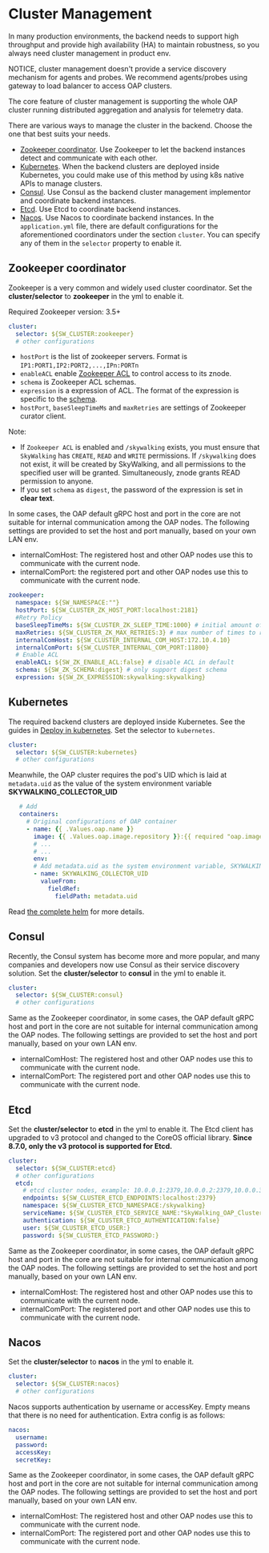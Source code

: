# Cluster Management

In many production environments, the backend needs to support high throughput and provide high availability (HA) to
maintain robustness,
so you always need cluster management in product env.

NOTICE, cluster management doesn't provide a service discovery mechanism for agents and probes. We recommend
agents/probes using
gateway to load balancer to access OAP clusters.

The core feature of cluster management is supporting the whole OAP cluster running distributed aggregation and analysis
for telemetry data.

There are various ways to manage the cluster in the backend. Choose the one that best suits your needs.

- [Zookeeper coordinator](#zookeeper-coordinator). Use Zookeeper to let the backend instances detect and communicate
  with each other.
- [Kubernetes](#kubernetes). When the backend clusters are deployed inside Kubernetes, you could make use of this method
  by using k8s native APIs to manage clusters.
- [Consul](#consul). Use Consul as the backend cluster management implementor and coordinate backend instances.
- [Etcd](#etcd). Use Etcd to coordinate backend instances.
- [Nacos](#nacos). Use Nacos to coordinate backend instances.
  In the `application.yml` file, there are default configurations for the aforementioned coordinators under the
  section `cluster`.
  You can specify any of them in the `selector` property to enable it.

## Zookeeper coordinator

Zookeeper is a very common and widely used cluster coordinator. Set the **cluster/selector** to **zookeeper** in the yml
to enable it.

Required Zookeeper version: 3.5+

```yaml
cluster:
  selector: ${SW_CLUSTER:zookeeper}
  # other configurations
```

- `hostPort` is the list of zookeeper servers. Format is `IP1:PORT1,IP2:PORT2,...,IPn:PORTn`
- `enableACL`
  enable [Zookeeper ACL](https://zookeeper.apache.org/doc/r3.5.5/zookeeperProgrammers.html#sc_ZooKeeperAccessControl) to
  control access to its znode.
- `schema` is Zookeeper ACL schemas.
- `expression` is a expression of ACL. The format of the expression is specific to
  the [schema](https://zookeeper.apache.org/doc/r3.5.5/zookeeperProgrammers.html#sc_BuiltinACLSchemes).
- `hostPort`, `baseSleepTimeMs` and `maxRetries` are settings of Zookeeper curator client.

Note:

- If `Zookeeper ACL` is enabled and `/skywalking` exists, you must ensure that `SkyWalking` has `CREATE`, `READ`
  and `WRITE` permissions. If `/skywalking` does not exist, it will be created by SkyWalking, and all permissions to the
  specified user will be granted. Simultaneously, znode grants READ permission to anyone.
- If you set `schema` as `digest`, the password of the expression is set in **clear text**.

In some cases, the OAP default gRPC host and port in the core are not suitable for internal communication among the OAP
nodes.
The following settings are provided to set the host and port manually, based on your own LAN env.

- internalComHost: The registered host and other OAP nodes use this to communicate with the current node.
- internalComPort: the registered port and other OAP nodes use this to communicate with the current node.

```yaml
zookeeper:
  namespace: ${SW_NAMESPACE:""}
  hostPort: ${SW_CLUSTER_ZK_HOST_PORT:localhost:2181}
  #Retry Policy
  baseSleepTimeMs: ${SW_CLUSTER_ZK_SLEEP_TIME:1000} # initial amount of time to wait between retries
  maxRetries: ${SW_CLUSTER_ZK_MAX_RETRIES:3} # max number of times to retry
  internalComHost: ${SW_CLUSTER_INTERNAL_COM_HOST:172.10.4.10}
  internalComPort: ${SW_CLUSTER_INTERNAL_COM_PORT:11800}
  # Enable ACL
  enableACL: ${SW_ZK_ENABLE_ACL:false} # disable ACL in default
  schema: ${SW_ZK_SCHEMA:digest} # only support digest schema
  expression: ${SW_ZK_EXPRESSION:skywalking:skywalking}
``` 

## Kubernetes

The required backend clusters are deployed inside Kubernetes. See the guides in [Deploy in kubernetes](backend-k8s.md).
Set the selector to `kubernetes`.

```yaml
cluster:
  selector: ${SW_CLUSTER:kubernetes}
  # other configurations
```
Meanwhile, the OAP cluster requires the pod's UID which is laid at `metadata.uid` as the value of the system environment variable **SKYWALKING_COLLECTOR_UID**

```yaml
   # Add 
   containers:
     # Original configurations of OAP container
     - name: {{ .Values.oap.name }}
       image: {{ .Values.oap.image.repository }}:{{ required "oap.image.tag is required" .Values.oap.image.tag }}
       # ...
       # ...
       env:
       # Add metadata.uid as the system environment variable, SKYWALKING_COLLECTOR_UID 
       - name: SKYWALKING_COLLECTOR_UID
         valueFrom:
           fieldRef:
             fieldPath: metadata.uid
```

Read [the complete helm](https://github.com/apache/skywalking-kubernetes/blob/476afd51d44589c77a4cbaac950272cd5d064ea9/chart/skywalking/templates/oap-deployment.yaml#L125) for more details.

## Consul

Recently, the Consul system has become more and more popular, and many companies and developers now use Consul as
their service discovery solution. Set the **cluster/selector** to **consul** in the yml to enable it.

```yaml
cluster:
  selector: ${SW_CLUSTER:consul}
  # other configurations
```

Same as the Zookeeper coordinator,
in some cases, the OAP default gRPC host and port in the core are not suitable for internal communication among the OAP
nodes.
The following settings are provided to set the host and port manually, based on your own LAN env.

- internalComHost: The registered host and other OAP nodes use this to communicate with the current node.
- internalComPort: The registered port and other OAP nodes use this to communicate with the current node.

## Etcd

Set the **cluster/selector** to **etcd** in the yml to enable it. The Etcd client has upgraded to v3 protocol and
changed to the CoreOS official library. **Since 8.7.0, only the v3 protocol is supported for Etcd.**

```yaml
cluster:
  selector: ${SW_CLUSTER:etcd}
  # other configurations
  etcd:
    # etcd cluster nodes, example: 10.0.0.1:2379,10.0.0.2:2379,10.0.0.3:2379
    endpoints: ${SW_CLUSTER_ETCD_ENDPOINTS:localhost:2379}
    namespace: ${SW_CLUSTER_ETCD_NAMESPACE:/skywalking}
    serviceName: ${SW_CLUSTER_ETCD_SERVICE_NAME:"SkyWalking_OAP_Cluster"}
    authentication: ${SW_CLUSTER_ETCD_AUTHENTICATION:false}
    user: ${SW_CLUSTER_ETCD_USER:}
    password: ${SW_CLUSTER_ETCD_PASSWORD:}
```

Same as the Zookeeper coordinator,
in some cases, the OAP default gRPC host and port in the core are not suitable for internal communication among the OAP
nodes.
The following settings are provided to set the host and port manually, based on your own LAN env.

- internalComHost: The registered host and other OAP nodes use this to communicate with the current node.
- internalComPort: The registered port and other OAP nodes use this to communicate with the current node.

## Nacos

Set the **cluster/selector** to **nacos** in the yml to enable it.

```yaml
cluster:
  selector: ${SW_CLUSTER:nacos}
  # other configurations
```

Nacos supports authentication by username or accessKey. Empty means that there is no need for authentication. Extra
config is as follows:

```yaml
nacos:
  username:
  password:
  accessKey:
  secretKey:
```

Same as the Zookeeper coordinator,
in some cases, the OAP default gRPC host and port in the core are not suitable for internal communication among the OAP
nodes.
The following settings are provided to set the host and port manually, based on your own LAN env.

- internalComHost: The registered host and other OAP nodes use this to communicate with the current node.
- internalComPort: The registered port and other OAP nodes use this to communicate with the current node.

